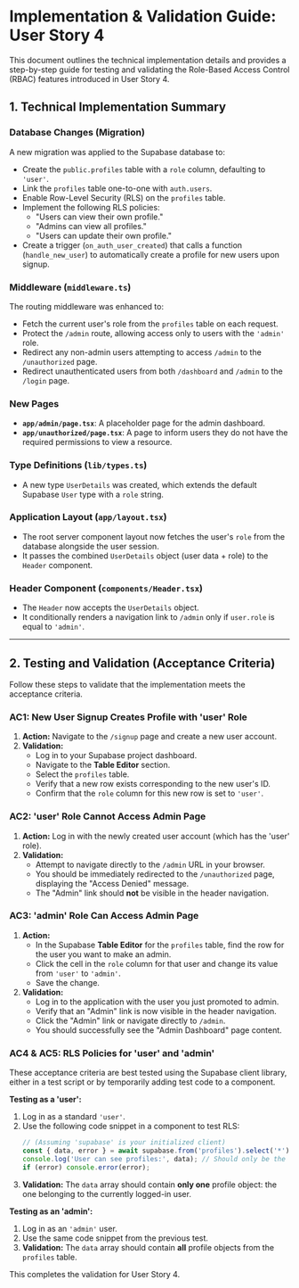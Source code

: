 # Implementation & Validation Guide: User Story 4

This document outlines the technical implementation details and provides a step-by-step guide for testing and validating the Role-Based Access Control (RBAC) features introduced in User Story 4.

## 1. Technical Implementation Summary

### Database Changes (Migration)
A new migration was applied to the Supabase database to:
- Create the `public.profiles` table with a `role` column, defaulting to `'user'`.
- Link the `profiles` table one-to-one with `auth.users`.
- Enable Row-Level Security (RLS) on the `profiles` table.
- Implement the following RLS policies:
    - "Users can view their own profile."
    - "Admins can view all profiles."
    - "Users can update their own profile."
- Create a trigger (`on_auth_user_created`) that calls a function (`handle_new_user`) to automatically create a profile for new users upon signup.

### Middleware (`middleware.ts`)
The routing middleware was enhanced to:
- Fetch the current user's role from the `profiles` table on each request.
- Protect the `/admin` route, allowing access only to users with the `'admin'` role.
- Redirect any non-admin users attempting to access `/admin` to the `/unauthorized` page.
- Redirect unauthenticated users from both `/dashboard` and `/admin` to the `/login` page.

### New Pages
- **`app/admin/page.tsx`**: A placeholder page for the admin dashboard.
- **`app/unauthorized/page.tsx`**: A page to inform users they do not have the required permissions to view a resource.

### Type Definitions (`lib/types.ts`)
- A new type `UserDetails` was created, which extends the default Supabase `User` type with a `role` string.

### Application Layout (`app/layout.tsx`)
- The root server component layout now fetches the user's `role` from the database alongside the user session.
- It passes the combined `UserDetails` object (user data + role) to the `Header` component.

### Header Component (`components/Header.tsx`)
- The `Header` now accepts the `UserDetails` object.
- It conditionally renders a navigation link to `/admin` only if `user.role` is equal to `'admin'`.

---

## 2. Testing and Validation (Acceptance Criteria)

Follow these steps to validate that the implementation meets the acceptance criteria.

### AC1: New User Signup Creates Profile with 'user' Role
1.  **Action:** Navigate to the `/signup` page and create a new user account.
2.  **Validation:**
    *   Log in to your Supabase project dashboard.
    *   Navigate to the **Table Editor** section.
    *   Select the `profiles` table.
    *   Verify that a new row exists corresponding to the new user's ID.
    *   Confirm that the `role` column for this new row is set to `'user'`.

### AC2: 'user' Role Cannot Access Admin Page
1.  **Action:** Log in with the newly created user account (which has the 'user' role).
2.  **Validation:**
    *   Attempt to navigate directly to the `/admin` URL in your browser.
    *   You should be immediately redirected to the `/unauthorized` page, displaying the "Access Denied" message.
    *   The "Admin" link should **not** be visible in the header navigation.

### AC3: 'admin' Role Can Access Admin Page
1.  **Action:**
    *   In the Supabase **Table Editor** for the `profiles` table, find the row for the user you want to make an admin.
    *   Click the cell in the `role` column for that user and change its value from `'user'` to `'admin'`.
    *   Save the change.
2.  **Validation:**
    *   Log in to the application with the user you just promoted to admin.
    *   Verify that an "Admin" link is now visible in the header navigation.
    *   Click the "Admin" link or navigate directly to `/admin`.
    *   You should successfully see the "Admin Dashboard" page content.

### AC4 & AC5: RLS Policies for 'user' and 'admin'
These acceptance criteria are best tested using the Supabase client library, either in a test script or by temporarily adding test code to a component.

**Testing as a 'user':**
1.  Log in as a standard `'user'`.
2.  Use the following code snippet in a component to test RLS:
    ```javascript
    // (Assuming 'supabase' is your initialized client)
    const { data, error } = await supabase.from('profiles').select('*');
    console.log('User can see profiles:', data); // Should only be the user's own profile
    if (error) console.error(error);
    ```
3.  **Validation:** The `data` array should contain **only one** profile object: the one belonging to the currently logged-in user.

**Testing as an 'admin':**
1.  Log in as an `'admin'` user.
2.  Use the same code snippet from the previous test.
3.  **Validation:** The `data` array should contain **all** profile objects from the `profiles` table.

This completes the validation for User Story 4. 